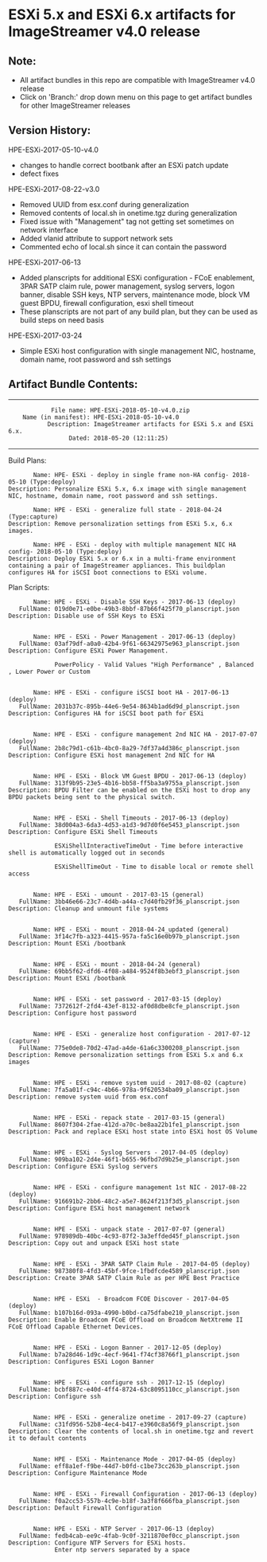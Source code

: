 # ESXi 5.x and ESXi 6.x artifacts for ImageStreamer v4.0 release
## Note:
- All artifact bundles in this repo are compatible with ImageStreamer v4.0 release
- Click on 'Branch:' drop down menu on this page to get artifact bundles for other ImageStreamer releases

## Version History:

HPE-ESXi-2017-05-10-v4.0
   - changes to handle correct bootbank after an ESXi patch update
   - defect fixes

HPE-ESXi-2017-08-22-v3.0
   - Removed UUID from esx.conf during generalization
   - Removed contents of local.sh in onetime.tgz during generalization
   - Fixed issue with "Management" tag not getting set sometimes on network interface
   - Added vlanid attribute to support network sets   
   - Commented echo of local.sh since it can contain the password

HPE-ESXi-2017-06-13
   - Added planscripts for additional ESXi configuration - FCoE enablement, 3PAR SATP claim rule, power management, syslog servers, logon banner, disable SSH keys, NTP servers, maintenance mode, block VM guest BPDU, firewall configuration, esxi shell timeout
   - These planscripts are not part of any build plan, but they can be used as build steps on need basis 

HPE-ESXi-2017-03-24
   - Simple ESXi host configuration with single management NIC, hostname, domain name, root password and ssh settings
   

## Artifact Bundle Contents:

--------------------------------------------------------------------------------

	            File name: HPE-ESXi-2018-05-10-v4.0.zip
		Name (in manifest): HPE-ESXi-2018-05-10-v4.0
		       Description: ImageStreamer artifacts for ESXi 5.x and ESXi 6.x.
		             Dated: 2018-05-20 (12:11:25)

--------------------------------------------------------------------------------

Build Plans:

	       Name: HPE- ESXi - deploy in single frame non-HA config- 2018-05-10 (Type:deploy)
	Description: Personalize ESXi 5.x, 6.x image with single management NIC, hostname, domain name, root password and ssh settings. 

	       Name: HPE - ESXi - generalize full state - 2018-04-24 (Type:capture)
	Description: Remove personalization settings from ESXi 5.x, 6.x images.
	             
	       Name: HPE - ESXi - deploy with multiple management NIC HA config- 2018-05-10 (Type:deploy)
	Description: Deploy ESXi 5.x or 6.x in a multi-frame environment containing a pair of ImageStreamer appliances. This buildplan configures HA for iSCSI boot connections to ESXi volume. 


Plan Scripts:

	       Name: HPE - ESXi - Disable SSH Keys - 2017-06-13 (deploy)
	   FullName: 019d0e71-e0be-49b3-8bbf-87b66f425f70_planscript.json
	Description: Disable use of SSH Keys to ESXi


	       Name: HPE - ESXi - Power Management - 2017-06-13 (deploy)
	   FullName: 03af79df-a0a0-42b4-9f61-66342975e963_planscript.json
	Description: Configure ESXi Power Management.
	             
	             PowerPolicy - Valid Values "High Performance" , Balanced , Lower Power or Custom


	       Name: HPE - ESXi - configure iSCSI boot HA - 2017-06-13 (deploy)
	   FullName: 2031b37c-895b-44e6-9e54-8634b1ad6d9d_planscript.json
	Description: Configures HA for iSCSI boot path for ESXi


	       Name: HPE - ESXi - configure management 2nd NIC HA - 2017-07-07 (deploy)
	   FullName: 2b8c79d1-c61b-4bc0-8a29-7df37a4d386c_planscript.json
	Description: Configure ESXi host management 2nd NIC for HA


	       Name: HPE - ESXi - Block VM Guest BPDU - 2017-06-13 (deploy)
	   FullName: 313f9b95-23e5-4b16-bb58-ff5ba3a9755a_planscript.json
	Description: BPDU Filter can be enabled on the ESXi host to drop any BPDU packets being sent to the physical switch.


	       Name: HPE - ESXi - Shell Timeouts - 2017-06-13 (deploy)
	   FullName: 38d004a3-6da3-4d53-a1d3-9d7d0f6e5453_planscript.json
	Description: Configure ESXi Shell Timeouts
	             
	             ESXiShellInteractiveTimeOut - Time before interactive shell is automatically logged out in seconds
	             
	             ESXiShellTimeOut - Time to disable local or remote shell access


	       Name: HPE - ESXi - umount - 2017-03-15 (general)
	   FullName: 3bb46e66-23c7-4d4b-a44a-c7d40fb29f36_planscript.json
	Description: Cleanup and unmount file systems


	       Name: HPE - ESXi - mount - 2018-04-24_updated (general)
	   FullName: 3f14c7fb-a323-4415-957a-fa5c16e0b97b_planscript.json
	Description: Mount ESXi /bootbank


	       Name: HPE - ESXi - mount - 2018-04-24 (general)
	   FullName: 69bb5f62-dfd6-4f08-a484-9524f8b3ebf3_planscript.json
	Description: Mount ESXi /bootbank


	       Name: HPE - ESXi - set password - 2017-03-15 (deploy)
	   FullName: 7372612f-2fd4-43ef-8132-af0d8dbe8cfe_planscript.json
	Description: Configure host password


	       Name: HPE - ESXi - generalize host configuration - 2017-07-12 (capture)
	   FullName: 775e0de8-70d2-47ad-a4de-61a6c3300208_planscript.json
	Description: Remove personalization settings from ESXi 5.x and 6.x images


	       Name: HPE - ESXi - remove system uuid - 2017-08-02 (capture)
	   FullName: 7fa5a01f-c94c-4b66-978a-9f620534ba09_planscript.json
	Description: remove system uuid from esx.conf


	       Name: HPE - ESXi - repack state - 2017-03-15 (general)
	   FullName: 8607f304-2fae-412d-a70c-be8aa22b1fe1_planscript.json
	Description: Pack and replace ESXi host state into ESXi host OS Volume


	       Name: HPE - ESXi - Syslog Servers - 2017-04-05 (deploy)
	   FullName: 909ba102-2d4e-46f1-b655-96fbd7d9b25e_planscript.json
	Description: Configure ESXi Syslog servers


	       Name: HPE - ESXi - configure management 1st NIC - 2017-08-22 (deploy)
	   FullName: 916691b2-2bb6-48c2-a5e7-8624f213f3d5_planscript.json
	Description: Configure ESXi host management network


	       Name: HPE - ESXi - unpack state - 2017-07-07 (general)
	   FullName: 978989db-40bc-4c93-87f2-3a3effded45f_planscript.json
	Description: Copy out and unpack ESXi host state


	       Name: HPE - ESXi - 3PAR SATP Claim Rule - 2017-04-05 (deploy)
	   FullName: 987380f8-4fd3-45bf-9fce-1fbdfcde4589_planscript.json
	Description: Create 3PAR SATP Claim Rule as per HPE Best Practice


	       Name: HPE - ESXi  - Broadcom FCOE Discover - 2017-04-05 (deploy)
	   FullName: b107b16d-093a-4990-b0bd-ca75dfabe210_planscript.json
	Description: Enable Broadcom FCoE Offload on Broadcom NetXtreme II FCoE Offload Capable Ethernet Devices.


	       Name: HPE - ESXi - Logon Banner - 2017-12-05 (deploy)
	   FullName: b7a28d46-1d9c-4ecf-9641-f74cf38766f1_planscript.json
	Description: Configures ESXi Logon Banner


	       Name: HPE - ESXi - configure ssh - 2017-12-15 (deploy)
	   FullName: bcbf887c-e40d-4ff4-8724-63c8095110cc_planscript.json
	Description: Configure ssh


	       Name: HPE - ESXi - generalize onetime - 2017-09-27 (capture)
	   FullName: c31fd956-52b8-4ec4-b417-e3960c8a56f9_planscript.json
	Description: Clear the contents of local.sh in onetime.tgz and revert it to default contents


	       Name: HPE - ESXi - Maintenance Mode - 2017-04-05 (deploy)
	   FullName: eff8a1ef-f9be-44d7-b0fd-c1be73cc263b_planscript.json
	Description: Configure Maintenance Mode


	       Name: HPE - ESXi - Firewall Configuration - 2017-06-13 (deploy)
	   FullName: f0a2cc53-557b-4c9e-b18f-3a3f8f666fba_planscript.json
	Description: Default Firewall Configuration


	       Name: HPE - ESXi - NTP Server - 2017-06-13 (deploy)
	   FullName: fedb4cab-ee9c-4fab-9c0f-3211870ef0cc_planscript.json
	Description: Configure NTP Servers for ESXi hosts.
	             Enter ntp servers separated by a space





